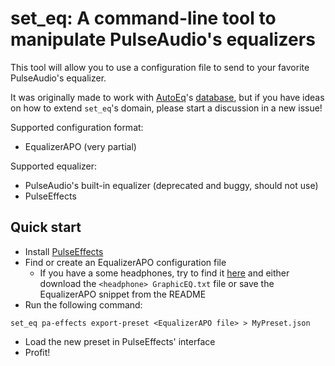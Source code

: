 # set_eq: A command-line tool to manipulate PulseAudio's equalizers

This tool will allow you to use a configuration file to send to your favorite
PulseAudio's equalizer.

It was originally made to work with
[AutoEq](https://github.com/jaakkopasanen/AutoEq)'s
[database](https://github.com/jaakkopasanen/AutoEq/tree/master/results), but if
you have ideas on how to extend `set_eq`'s domain, please start a discussion in
a new issue!

Supported configuration format:

- EqualizerAPO (very partial)

Supported equalizer:

- PulseAudio's built-in equalizer (deprecated and buggy, should not use)
- PulseEffects

## Quick start

- Install [PulseEffects](https://github.com/wwmm/pulseeffects)
- Find or create an EqualizerAPO configuration file
	- If you have a some headphones, try to find it
	  [here](https://github.com/jaakkopasanen/AutoEq/tree/master/results)
	  and either download the `<headphone> GraphicEQ.txt` file or save the
	  EqualizerAPO snippet from the README
- Run the following command:

```
set_eq pa-effects export-preset <EqualizerAPO file> > MyPreset.json
```

- Load the new preset in PulseEffects' interface
- Profit!
